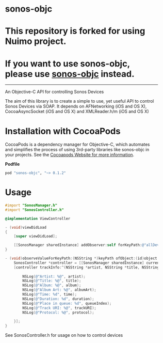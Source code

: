 sonos-objc
==========
# This repository is forked for using Nuimo project.
# If you want to use sonos-objc, please use [sonos-objc](https://github.com/n1mda/sonos-objc) instead.

----
An Objective-C API for controlling Sonos Devices

The aim of this library is to create a simple to use, yet useful API to control Sonos Devices via SOAP. It depends on AFNetworking (iOS and OS X), CocoaAsyncSocket (iOS and OS X) and XMLReader.h/m (iOS and OS X)

# Installation with CocoaPods

CocoaPods is a dependency manager for Objective-C, which automates and simplifies the process of using 3rd-party libraries like sonos-objc in your projects. See the [Cocoapods Website for more information](http://cocoapods.org/).

**Podfile**

```rb
pod "sonos-objc", "~> 0.1.2"
```

# Usage

```objective-c
#import "SonosManager.h"
#import "SonosController.h"

@implementation ViewController

- (void)viewDidLoad
{
    [super viewDidLoad];

    [[SonosManager sharedInstance] addObserver:self forKeyPath:@"allDevices" options:NSKeyValueObservingOptionNew context:NULL];
}

- (void)observeValueForKeyPath:(NSString *)keyPath ofObject:(id)object change:(NSDictionary *)change context:(void *)context {
	SonosController *controller = [[SonosManager sharedInstance] currentDevice];
    [controller trackInfo:^(NSString *artist, NSString *title, NSString *album, NSURL *albumArt, NSInteger time, NSInteger duration, NSInteger queueIndex, NSString *trackURI, NSString *protocol, NSError *error){
        
        NSLog(@"Artist: %@", artist);
        NSLog(@"Title: %@", title);
        NSLog(@"Album: %@", album);
        NSLog(@"Album Art: %@", albumArt);
        NSLog(@"Time: %d", time);
        NSLog(@"Duration: %d", duration);
        NSLog(@"Place in queue: %d", queueIndex);
        NSLog(@"Track URI: %@", trackURI);
        NSLog(@"Protocol: %@", protocol);
        
    }];
}
```

See SonosController.h for usage on how to control devices
